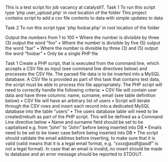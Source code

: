This is a test script for job vacancy at catalystIT.
Task 1
To run this script type 'php user_upload.php' in root location of the folder 
This project contains script to add a csv file contents to data with simple updates to data

Task 2
To run this script type 'php foobar.php' in root location of the folder


Output the numbers from 1 to 100
• Where the number is divisible by three (3) output the word “foo”
• Where the number is divisible by five (5) output the word “bar”
• Where the number is divisible by three (3) and (5) output the word “foobar”
• Only be a single PHP file

Task 1
Create a PHP script, that is executed from the command line, which accepts a CSV file as input (see command
line directives below) and processes the CSV file. The parsed file data is to be inserted into a MySQL database.
A CSV file is provided as part of this task that contains test data, the script must be able to process this file
appropriately.
The PHP script will need to correctly handle the following criteria:
• CSV file will contain user data and have three columns: name, surname, email (see table
definition below)
• CSV file will have an arbitrary list of users
• Script will iterate through the CSV rows and insert each record into a dedicated MySQL
database into the table “users”
• The users database table will need to be created/rebuilt as part of the PHP script. This will be
defined as a Command Line directive below
• Name and surname field should be set to be capitalised e.g. from “john” to “John” before being
inserted into DB
• Emails need to be set to be lower case before being inserted into DB
• The script should validate the email address before inserting, to make sure that it is valid (valid
means that it is a legal email format, e.g. “xxxx@asdf@asdf” is not a legal format). In case that
an email is invalid, no insert should be made to database and an error message should be
reported to STDOUT.
